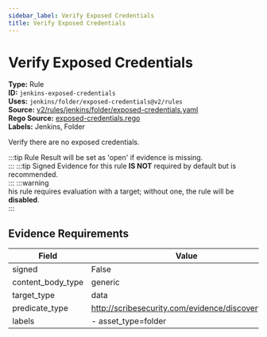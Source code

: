 ```yaml
---
sidebar_label: Verify Exposed Credentials
title: Verify Exposed Credentials
---  
```

# Verify Exposed Credentials  
**Type:** Rule  
**ID:** `jenkins-exposed-credentials`  
**Uses:** `jenkins/folder/exposed-credentials@v2/rules`  
**Source:** [v2/rules/jenkins/folder/exposed-credentials.yaml](https://github.com/scribe-public/sample-policies/v2/rules/jenkins/folder/exposed-credentials.yaml)  
**Rego Source:** [exposed-credentials.rego](https://github.com/scribe-public/sample-policies/v2/rules/jenkins/folder/exposed-credentials.rego)  
**Labels:** Jenkins, Folder  

Verify there are no exposed credentials.

:::tip 
Rule Result will be set as 'open' if evidence is missing.  
::: 
:::tip 
Signed Evidence for this rule **IS NOT** required by default but is recommended.  
::: 
:::warning  
his rule requires evaluation with a target; without one, the rule will be **disabled**.  
::: 

## Evidence Requirements  
| Field | Value |
|-------|-------|
| signed | False |
| content_body_type | generic |
| target_type | data |
| predicate_type | http://scribesecurity.com/evidence/discovery/v0.1 |
| labels | - asset_type=folder |

